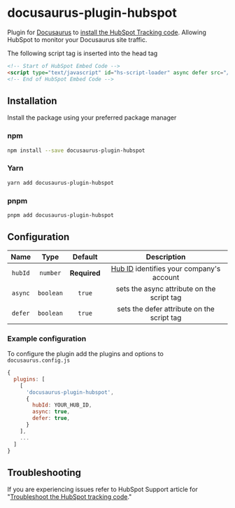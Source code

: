 # docusaurus-plugin-hubspot

Plugin for [Docusaurus](https://docusaurus.io/) to [install the HubSpot Tracking code](https://knowledge.hubspot.com/reports/install-the-hubspot-tracking-code). Allowing HubSpot to monitor your Docusaurus site traffic.

The following script tag is inserted into the head tag

```html
<!-- Start of HubSpot Embed Code -->
<script type="text/javascript" id="hs-script-loader" async defer src="//js.hs-scripts.com/YOUR_HUB_ID.js"></script>
<!-- End of HubSpot Embed Code -->
```

## Installation

Install the package using your preferred package manager

### npm

```bash
npm install --save docusaurus-plugin-hubspot
```

### Yarn

```bash
yarn add docusaurus-plugin-hubspot
```

### pnpm

```bash
pnpm add docusaurus-plugin-hubspot
```

## Configuration

| Name        | Type      | Default      | Description            |
| :---------: | :-------: | :----------: |:---------------------: |
| `hubId`     | `number`  | **Required** | [Hub ID](https://knowledge.hubspot.com/account-management/manage-multiple-hubspot-accounts#check-your-current-account) identifies your company's account |
| `async`     | `boolean` | `true`       | sets the async attribute on the script tag |
| `defer`     | `boolean` | `true`       | sets the defer attribute on the script tag |

### Example configuration

To configure the plugin add the plugins and options to `docusaurus.config.js`

```js
{
  plugins: [
    [
      'docusaurus-plugin-hubspot',
      {
        hubId: YOUR_HUB_ID,  
        async: true, 
        defer: true,
      }
    ],
    ...
  ]
}
```

## Troubleshooting

If you are experiencing issues refer to HubSpot Support article for "[Troubleshoot the HubSpot tracking code](https://knowledge.hubspot.com/reports/how-do-i-know-if-my-hubspot-tracking-code-is-working)."
